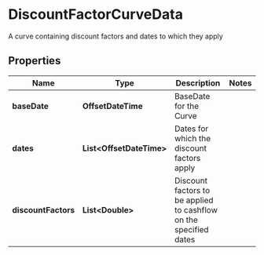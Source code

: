 

# DiscountFactorCurveData

A curve containing discount factors and dates to which they apply

## Properties

Name | Type | Description | Notes
------------ | ------------- | ------------- | -------------
**baseDate** | **OffsetDateTime** | BaseDate for the Curve | 
**dates** | **List&lt;OffsetDateTime&gt;** | Dates for which the discount factors apply | 
**discountFactors** | **List&lt;Double&gt;** | Discount factors to be applied to cashflow on the specified dates | 



